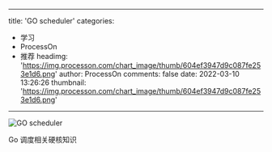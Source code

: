 
---
title: 'GO scheduler'
categories: 
 - 学习
 - ProcessOn
 - 推荐
headimg: 'https://img.processon.com/chart_image/thumb/604ef3947d9c087fe253e1d6.png'
author: ProcessOn
comments: false
date: 2022-03-10 13:26:26
thumbnail: 'https://img.processon.com/chart_image/thumb/604ef3947d9c087fe253e1d6.png'
---

<div>   
<img class="thumb" alt="GO scheduler" src="https://img.processon.com/chart_image/thumb/604ef3947d9c087fe253e1d6.png" referrerpolicy="no-referrer">
<p>Go 调度相关硬核知识</p>  
</div>
            
